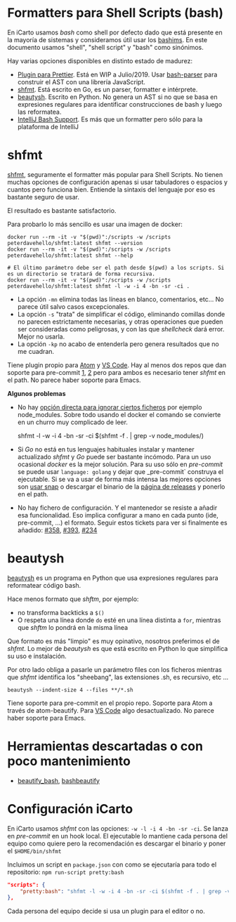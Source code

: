 # Formatters para Shell Scripts (bash)

En iCarto usamos _bash_ como shell por defecto dado que está presente en la mayoría de sistemas y consideramos útil usar los [bashims](https://mywiki.wooledge.org/Bashism). En este documento usamos "shell", "shell script" y "bash" como sinónimos.

Hay varias opciones disponibles en distinto estado de madurez:

-   [Plugin para Prettier](https://github.com/azz/prettier-plugin-bash). Está en WIP a Julio/2019. Usar [bash-parser](https://github.com/vorpaljs/bash-parser) para construir el AST con una librería JavaScript.
-   [shfmt](https://github.com/mvdan/sh). Está escrito en Go, es un parser, formatter e intérprete.
-   [beautysh](https://github.com/lovesegfault/beautysh). Escrito en Python. No genera un AST si no que se basa en expresiones regulares para identificar construcciones de bash y luego las reformatea.
-   [IntelliJ Bash Support](https://github.com/BashSupport/BashSupport). Es más que un formatter pero sólo para la plataforma de IntelliJ

# shfmt

[shfmt](https://github.com/mvdan/sh), seguramente el formatter más popular para Shell Scripts. No tienen muchas opciones de configuración apenas si usar tabuladores o espacios y cuantos pero funciona bien. Entiende la sintaxis del lenguaje por eso es bastante seguro de usar.

El resultado es bastante satisfactorio.

Para probarlo lo más sencillo es usar una imagen de docker:

    docker run --rm -it -v "$(pwd)":/scripts -w /scripts peterdavehello/shfmt:latest shfmt --version
    docker run --rm -it -v "$(pwd)":/scripts -w /scripts peterdavehello/shfmt:latest shfmt --help

    # El último parámetro debe ser el path desde $(pwd) a los scripts. Si es un directorio se tratará de forma recursiva.
    docker run --rm -it -v "$(pwd)":/scripts -w /scripts peterdavehello/shfmt:latest shfmt -l -w -i 4 -bn -sr -ci .

-   La opción `-mn` elimina todas las líneas en blanco, comentarios, etc... No parece útil salvo casos excepcionales.
-   La opción `-s` "trata" de simplificar el código, eliminando comillas donde no parecen estrictamente necesarias, y otras operaciones que pueden ser consideradas como peligrosas, y con las que _shellcheck_ dará error. Mejor no usarla.
-   La opción `-kp` no acabo de entenderla pero genera resultados que no me cuadran.

Tiene plugin propio para [Atom](https://github.com/focusaurus/atom-format-shell) y [VS Code](https://marketplace.visualstudio.com/items?itemName=foxundermoon.shell-format). Hay al menos dos repos que dan soporte para pre-commit [1](https://github.com/syntaqx/git-hooks), [2](https://github.com/jumanjihouse/pre-commit-hooks) pero para ambos es necesario tener _shfmt_ en el path. No parece haber soporte para Emacs.

**Algunos problemas**

-   No hay [opción directa para ignorar ciertos ficheros](https://github.com/mvdan/sh/issues/288) por ejemplo node_modules. Sobre todo usando el docker el comando se convierte en un churro muy complicado de leer.


    shfmt -l -w -i 4 -bn -sr -ci $(shfmt -f . | grep -v node_modules/)

-   Si _Go_ no está en tus lenguajes habituales instalar y mantener actualizado _shfmt_ y _Go_ puede ser bastante incómodo. Para un uso ocasional _docker_ es la mejor solución. Para su uso sólo en _pre-commit_ se puede usar `language: golang` y dejar que \_pre-commit\` construya el ejecutable. Si se va a usar de forma más intensa las mejores opciones son [usar snap](https://snapcraft.io/shfmt) o descargar el binario de la [página de releases](https://github.com/mvdan/sh/releases) y ponerlo en el path.

-   No hay fichero de configuración. Y el mantenedor se resiste a añadir esa funcionalidad. Eso implica configurar a mano en cada punto (ide, pre-commit, ...) el formato. Seguir estos tickets para ver si finalmente es añadido: [#358](https://github.com/mvdan/sh/issues/358), [#393](https://github.com/mvdan/sh/issues/393), [#234](https://github.com/mvdan/sh/issues/234)

# beautysh

[beautysh](https://github.com/lovesegfault/beautysh) es un programa en Python que usa expresiones regulares para reformatear código bash.

Hace menos formato que _shftm_, por ejemplo:

-   no transforma backticks a `$()`
-   O respeta una línea donde `do` esté en una línea distinta a `for`, mientras que _shftm_ lo pondrá en la misma línea

Que formato es más "limpio" es muy opinativo, nosotros preferimos el de _shfmt_. Lo mejor de _beautysh_ es que está escrito en Python lo que simplifica su uso e instalación.

Por otro lado obliga a pasarle un parámetro files con los ficheros mientras que _shfmt_ identifica los "sheebang", las extensiones .sh, es recursivo, etc ...

    beautysh --indent-size 4 --files **/*.sh

Tiene soporte para pre-commit en el propio repo. Soporte para Atom a través de atom-beautify. Para [VS Code](https://marketplace.visualstudio.com/items?itemName=shakram02.bash-beautify) algo desactualizado. No parece haber soporte para Emacs.

# Herramientas descartadas o con poco mantenimiento

-   [beautify_bash](https://github.com/ewiger/beautify_bash), [bashbeautify](https://github.com/bergwerf/bashbeautify)

# Configuración iCarto

En iCarto usamos _shfmt_ con las opciones: `-w -l -i 4 -bn -sr -ci`. Se lanza en _pre-commit_ en un hook local. El ejecutable lo mantiene cada persona del equipo como quiere pero la recomendación es descargar el binario y poner el `$HOME/bin/shfmt`

Incluimos un script en `package.json` con como se ejecutaría para todo el repositorio: `npm run-script pretty:bash`

```json
"scripts": {
    "pretty:bash": "shfmt -l -w -i 4 -bn -sr -ci $(shfmt -f . | grep -v node_modules/)",
},
```

Cada persona del equipo decide si usa un plugin para el editor o no.
